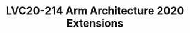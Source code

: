 ---
categories:
- lvc20
description: The Arm Architecture is continually evolving to meet the needs of our
  ecosystem partners. Arm, Linaro, and the wider ecosystem build on the foundations
  of the Architecture, creating a rich and varied range of products along with associated
  Firmware and Software, driving the technology of the future.<br /> <br /> This talk
  will introduce the 2020 extensions to the A profile architecture, ahead of the release
  of the updated register and instruction set XML. It will discuss the software enablement
  that has been going on, and the future development needs of the wider ecosystem,
  to ensure that software is available when physical products are delivered.<br />
image: /assets/images/featured-images/lvc20/LVC20-214.png
session_id: LVC20-214
session_room: Linux/Android
session_slot:
  end_time: 2020-09-23 12:10
  start_time: 2020-09-23 11:45
session_speakers:
- speaker_bio: Martin Weidmann is Director of Product Management in Arm’s Architecture
    and Technology Group, with responsibility for the A and R profiles of the architecture.
    In previous roles in Arm, Martin has maintained the Generic Interrupt Controller
    (GIC) architecture, and for many years provided front-line support to partners.
  speaker_company: ''
  speaker_image: http://avatars.sched.co/2/f2/11406031/avatar.jpg.320x320px.jpg?bdb
  speaker_name: Martin Weidmann
  speaker_position: Arm, Director of Product Management
  speaker_role: speaker
session_track: Other
tag: session
tags: Other
title: LVC20-214 Arm Architecture 2020 Extensions
---